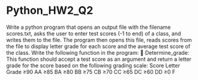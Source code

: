 # Python_HW2_Q2

Write a python program that opens an output file with the filename scores.txt, asks the
user to enter test scores (-1 to end) of a class, and writes them to the file. The program
then opens this file, reads scores from the file to display letter grade for each score and
the average test score of the class. Write the following function in the program:
 Determine_grade: This function should accept a test score as an argument and
return a letter grade for the score based on the following grading scale:
Score Letter Grade
≥90 AA
≥85 BA
≥80 BB
≥75 CB
≥70 CC
≥65 DC
≥60 DD
≥0 F
